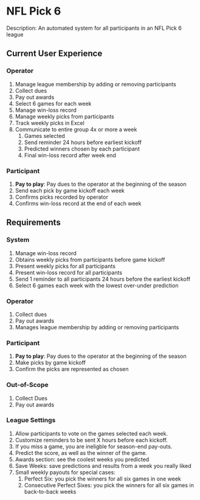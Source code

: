 # NFL Pick 6
Description: An automated system for all participants in an NFL Pick 6 league


## Current User Experience
### Operator
1. Manage league membership by adding or removing participants
2. Collect dues
3. Pay out awards
4. Select 6 games for each week
5. Manage win-loss record
6. Manage weekly picks from participants
7. Track weekly picks in Excel
8. Communicate to entire group 4x or more a week
   1. Games selected
   2. Send reminder 24 hours before earliest kickoff
   3. Predicted winners chosen by each participant
   4. Final win-loss record after week end

### Participant
1. **Pay to play**: Pay dues to the operator at the beginning of the season
2. Send each pick by game kickoff each week
3. Confirms picks recorded by operator
4. Confirms win-loss record at the end of each week

## Requirements
### System
1. Manage win-loss record
2. Obtains weekly picks from participants before game kickoff
3. Present weekly picks for all participants
4. Present win-loss record for all participants
5. Send 1 reminder to all participants 24 hours before the earliest kickoff
6. Select 6 games each week with the lowest over-under prediction

### Operator
1. Collect dues
2. Pay out awards
3. Manages league membership by adding or removing participants

### Participant
1. **Pay to play**: Pay dues to the operator at the beginning of the season
2. Make picks by game kickoff
3. Confirm the picks are represented as chosen

### Out-of-Scope
1. Collect Dues
2. Pay out awards

### League Settings
1. Allow participants to vote on the games selected each week.
2. Customize reminders to be sent X hours before each kickoff. 
3. If you miss a game, you are ineligble for season-end pay-outs.
4. Predict the score, as well as the winner of the game.
5. Awards section: see the coolest weeks you predicted
6. Save Weeks: save predictions and results from a week you really liked
7. Small weekly payouts for special cases:
   1. Perfect Six: you pick the winners for all six games in one week
   2. Consecutive Perfect Sixes: you pick the winners for all six games in back-to-back weeks

